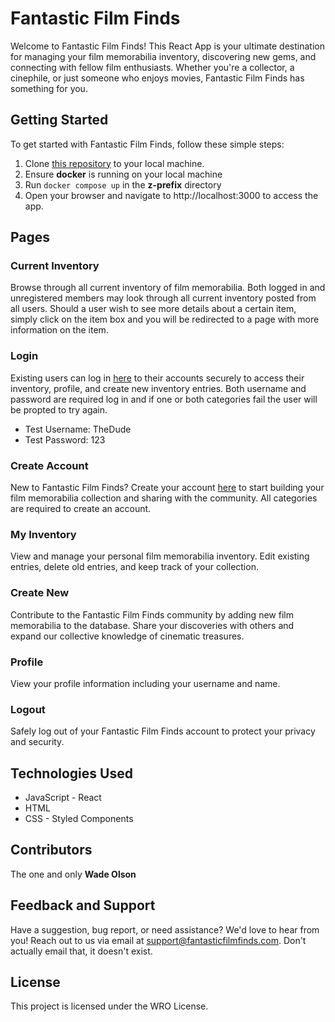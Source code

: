 # Fantastic Film Finds

Welcome to Fantastic Film Finds! This React App is your ultimate destination for managing your film memorabilia inventory, discovering new gems, and connecting with fellow film enthusiasts. Whether you're a collector, a cinephile, or just someone who enjoys movies, Fantastic Film Finds has something for you.

## Getting Started

To get started with Fantastic Film Finds, follow these simple steps:

1. Clone [this repository](https://github.com/wrolson96/z-prefix) to your local machine.
2. Ensure **docker** is running on your local machine
3. Run `docker compose up` in the **z-prefix** directory
4. Open your browser and navigate to http://localhost:3000 to access the app.

## Pages

### Current Inventory

Browse through all current inventory of film memorabilia. Both logged in and unregistered members may look through all current inventory posted from all users. Should a user wish to see more details about a certain item, simply click on the item box and you will be redirected to a page with more information on the item.

### Login

Existing users can log in [here](http://localhost:3000/login) to their accounts securely to access their inventory, profile, and create new inventory entries. Both username and password are required log in and if one or both categories fail the user will be propted to try again.

- Test Username: TheDude
- Test Password: 123

### Create Account

New to Fantastic Film Finds? Create your account [here](http://localhost:3000/createAccount) to start building your film memorabilia collection and sharing with the community. All categories are required to create an account.

### My Inventory

View and manage your personal film memorabilia inventory. Edit existing entries, delete old entries, and keep track of your collection.

### Create New

Contribute to the Fantastic Film Finds community by adding new film memorabilia to the database. Share your discoveries with others and expand our collective knowledge of cinematic treasures.

### Profile

View your profile information including your username and name.

### Logout

Safely log out of your Fantastic Film Finds account to protect your privacy and security.

## Technologies Used

- JavaScript - React
- HTML
- CSS - Styled Components

## Contributors

The one and only **Wade Olson**

## Feedback and Support

Have a suggestion, bug report, or need assistance? We'd love to hear from you! Reach out to us via email at [support@fantasticfilmfinds.com](support@fantasticfilmfinds.com). Don't actually email that, it doesn't exist.

## License

This project is licensed under the WRO License.
